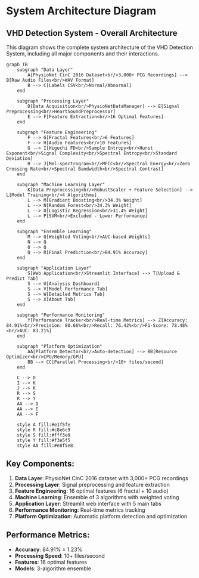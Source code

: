 # System Architecture Diagram

## VHD Detection System - Overall Architecture

This diagram shows the complete system architecture of the VHD Detection System, including all major components and their interactions.

```mermaid
graph TB
    subgraph "Data Layer"
        A[PhysioNet CinC 2016 Dataset<br/>3,000+ PCG Recordings] --> B[Raw Audio Files<br/>WAV Format]
        B --> C[Labels CSV<br/>Normal/Abnormal]
    end
    
    subgraph "Processing Layer"
        D[Data Acquisition<br/>PhysioNetDataManager] --> E[Signal Preprocessing<br/>HeartSoundPreprocessor]
        E --> F[Feature Extraction<br/>16 Optimal Features]
    end
    
    subgraph "Feature Engineering"
        F --> G[Fractal Features<br/>6 Features]
        F --> H[Audio Features<br/>10 Features]
        G --> I[Higuchi FD<br/>Sample Entropy<br/>Hurst Exponent<br/>Signal Complexity<br/>Spectral Entropy<br/>Standard Deviation]
        H --> J[Mel-spectrogram<br/>MFCC<br/>Spectral Energy<br/>Zero Crossing Rate<br/>Spectral Bandwidth<br/>Spectral Contrast]
    end
    
    subgraph "Machine Learning Layer"
        K[Data Preprocessing<br/>RobustScaler + Feature Selection] --> L[Model Training<br/>4 Algorithms]
        L --> M[Gradient Boosting<br/>34.3% Weight]
        L --> N[Random Forest<br/>34.3% Weight]
        L --> O[Logistic Regression<br/>31.4% Weight]
        L --> P[SVM<br/>Excluded - Lower Performance]
    end
    
    subgraph "Ensemble Learning"
        M --> Q[Weighted Voting<br/>AUC-based Weights]
        N --> Q
        O --> Q
        Q --> R[Final Prediction<br/>84.91% Accuracy]
    end
    
    subgraph "Application Layer"
        S[Web Application<br/>Streamlit Interface] --> T[Upload & Predict Tab]
        S --> U[Analysis Dashboard]
        S --> V[Model Performance Tab]
        S --> W[Detailed Metrics Tab]
        S --> X[About Tab]
    end
    
    subgraph "Performance Monitoring"
        Y[Performance Tracker<br/>Real-time Metrics] --> Z[Accuracy: 84.91%<br/>Precision: 80.66%<br/>Recall: 76.42%<br/>F1-Score: 78.48%<br/>AUC: 83.21%]
    end
    
    subgraph "Platform Optimization"
        AA[Platform Detector<br/>Auto-detection] --> BB[Resource Optimizer<br/>CPU/Memory/GPU]
        BB --> CC[Parallel Processing<br/>10+ files/second]
    end
    
    C --> D
    I --> K
    J --> K
    R --> S
    R --> Y
    AA --> D
    AA --> E
    AA --> F
    
    style A fill:#e1f5fe
    style R fill:#c8e6c9
    style S fill:#fff3e0
    style Y fill:#f3e5f5
    style AA fill:#e8f5e8
```

## Key Components:

1. **Data Layer**: PhysioNet CinC 2016 dataset with 3,000+ PCG recordings
2. **Processing Layer**: Signal preprocessing and feature extraction
3. **Feature Engineering**: 16 optimal features (6 fractal + 10 audio)
4. **Machine Learning**: Ensemble of 3 algorithms with weighted voting
5. **Application Layer**: Streamlit web interface with 5 main tabs
6. **Performance Monitoring**: Real-time metrics tracking
7. **Platform Optimization**: Automatic platform detection and optimization

## Performance Metrics:
- **Accuracy**: 84.91% ± 1.23%
- **Processing Speed**: 10+ files/second
- **Features**: 16 optimal features
- **Models**: 3-algorithm ensemble
